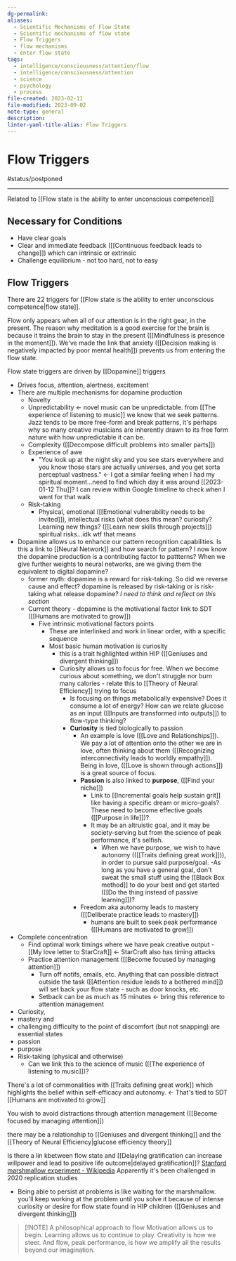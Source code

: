 ```yaml
---
dg-permalink: 
aliases:
  - Scientific Mechanisms of Flow State
  - Scientific mechanisms of flow state
  - Flow Triggers
  - flow mechanisms
  - enter flow state
tags:
  - intelligence/consciousness/attention/flow
  - intelligence/consciousness/attention
  - science
  - psychology
  - process
file-created: 2023-02-11
file-modified: 2023-09-02
note-type: general
description: 
linter-yaml-title-alias: Flow Triggers
---
```


# Flow Triggers

#status/postponed

---

Related to [[Flow state is the ability to enter unconscious competence]]

## Necessary for Conditions

- Have clear goals
- Clear and immediate feedback ([[Continuous feedback leads to change]]) which can intrinsic or extrinsic
- Challenge equilibrium - not too hard, not to easy

## Flow Triggers

There are 22 triggers for [[Flow state is the ability to enter unconscious competence|flow state]].

Flow only appears when all of our attention is in the right gear, in the present. The reason why meditation is a good exercise for the brain is because it trains the brain to stay in the present ([[Mindfulness is presence in the moment]]). We've made the link that anxiety ([[Decision making is negatively impacted by poor mental health]]) prevents us from entering the flow state.

Flow state triggers are driven by [[Dopamine]] triggers

- Drives focus, attention, alertness, excitement
- There are multiple mechanisms for dopamine production
	- Novelty
	- Unpredictability <- novel music can be unpredictable. from [[The experience of listening to music]] we know that we seek patterns. Jazz tends to be more free-form and break patterns, it's perhaps why so many creative musicians are inherently drawn to its free form nature with how unpredictable it can be.
	- Complexity ([[Decompose difficult problems into smaller parts]])
	- Experience of awe
		- "You look up at the night sky and you see stars everywhere and you know those stars are actually universes, and you get sorta perceptual vastness." <- I got a similar feeling when I had my spiritual moment…need to find which day it was around [[2023-01-12 Thu]]? I can review within Google timeline to check when I went for that walk
	- Risk-taking
		- Physical, emotional ([[Emotional vulnerability needs to be invited]]), intellectual risks (what does this mean? curiosity? Learning new things? ([[Learn new skills through projects]]) spiritual risks…idk wtf that means
- Dopamine allows us to enhance our pattern recognition capabilities. Is this a link to [[Neural Network]] and how search for pattern? I now know the dopamine production is a contributing factor to pattterns? When we give further weights to neural networks, are we giving them the equivalent to digital dopamine?
	- former myth: dopamine is a reward for risk-taking. So did we reverse cause and effect? dopamine is released by risk-taking or is risk-taking what release dopamine? *I need to think and reflect on this section*
	- Current theory - dopamine is the motivational factor link to SDT ([[Humans are motivated to grow]])
		- Five intrinsic motivational factors points
			- These are interlinked and work in linear order, with a specific sequence
			- Most basic human motivation is curiosity
				- this is a trait highlighted within HIP ([[Geniuses and divergent thinking]])
				- Curiosity allows us to focus for free. When we become curious about something, we don't struggle nor burn many calories - relate this to [[Theory of Neural Efficiency]] trying to focus
					- Is focusing on things metabolically expensive? Does it consume a lot of energy? How can we relate glucose as an input ([[Inputs are transformed into outputs]]) to flow-type thinking?
					- **Curiosity** is tied biologically to passion
						- An example is love ([[Love and Relationships]]). We pay a lot of attention onto the other we are in love, often thinking about them ([[Recognizing interconnectivity leads to worldly empathy]]). Being in love, ([[Love is shown through actions]]) is a great source of focus.
						- **Passion** is also linked to **purpose**, ([[Find your niche]])
							- Link to [[Incremental goals help sustain grit]] like having a specific dream or micro-goals? These need to become effective goals ([[Purpose in life]])?
							- It may be an altruistic goal, and it may be society-serving but from the science of peak performance, it's selfish.
								- When we have purpose, we wish to have autonomy (([[Traits defining great work]])), in order to pursue said purpose/goal.
							-As long as you have a general goal, don't sweat the small stuff using the [[Black Box method]] to do your best and get started ([[Do the thing instead of passive learning]])?
						- Freedom aka autonomy leads to mastery ([[Deliberate practice leads to mastery]])
							- humans are built to seek peak performance ([[Humans are motivated to grow]])
- Complete concentration
	- Find optimal work timings where we have peak creative output - [[My love letter to StarCraft]] <- StarCraft also has timing attacks
	- Practice attention management ([[Become focused by managing attention]])
		- Turn off notifs, emails, etc. Anything that can possible distract outside the task ([[Attention residue leads to a bothered mind]]) will set back your flow state - such as door knocks, etc.
		- Setback can be as much as 15 minutes <- bring this reference to attention management
- Curiosity,
- mastery and
- challenging difficulty to the point of discomfort (but not snapping) are essential states
- passion
- purpose
- Risk-taking (physical and otherwise)
	- Can we link this to the science of music ([[The experience of listening to music]])?

There's a lot of commonalities with [[Traits defining great work]] which highlights the belief within self-efficacy and autonomy. <- That's tied to SDT [[Humans are motivated to grow]]

You wish to avoid distractions through attention management ([[Become focused by managing attention]])

there may be a relationship to [[Geniuses and divergent thinking]] and the [[Theory of Neural Efficiency|glucose efficiency theory]]

Is there a lin kbetween flow state and [[Delaying gratification can increase willpower and lead to positive life outcome|delayed gratification]]? [Stanford marshmallow experiment - Wikipedia](https://en.wikipedia.org/wiki/Stanford_marshmallow_experiment#:~:text=The%20Stanford%20marshmallow%20experiment%20was,for%20a%20period%20of%20time.)
Apparently it's been challenged in 2020 replication studies

- Being able to persist at problems is like waiting for the marshmallow. you'll keep working at the problem until you solve it because of intense curiosity or desire for flow state found in HIP children ([[Geniuses and divergent thinking]])

> [!NOTE] A philosophical approach to flow
> Motivation allows us to begin. Learning allows us to continue to play. Creativity is how we steer. And flow, peak performance, is how we amplify all the results beyond our imagination.
